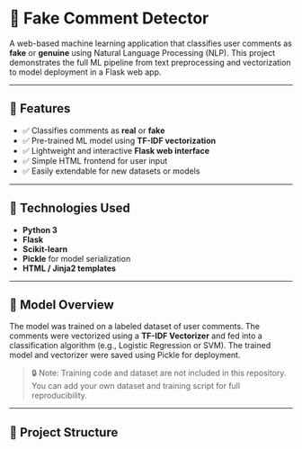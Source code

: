 # 🧠 Fake Comment Detector

A web-based machine learning application that classifies user comments as **fake** or **genuine** using Natural Language Processing (NLP). This project demonstrates the full ML pipeline from text preprocessing and vectorization to model deployment in a Flask web app.

---

## 🚀 Features

- ✅ Classifies comments as **real** or **fake**
- ✅ Pre-trained ML model using **TF-IDF vectorization**
- ✅ Lightweight and interactive **Flask web interface**
- ✅ Simple HTML frontend for user input
- ✅ Easily extendable for new datasets or models

---

## 🧠 Technologies Used

- **Python 3**
- **Flask**
- **Scikit-learn**
- **Pickle** for model serialization
- **HTML / Jinja2 templates**

---

## 🧪 Model Overview

The model was trained on a labeled dataset of user comments. The comments were vectorized using a **TF-IDF Vectorizer** and fed into a classification algorithm (e.g., Logistic Regression or SVM). The trained model and vectorizer were saved using Pickle for deployment.

> 🔒 Note: Training code and dataset are not included in this repository. You can add your own dataset and training script for full reproducibility.

---

## 📁 Project Structure

